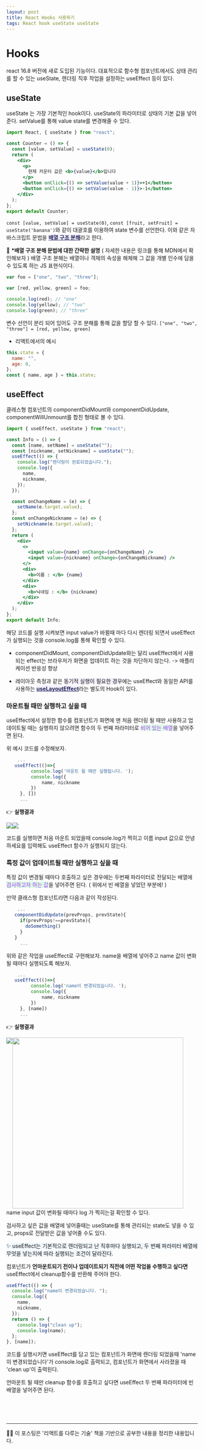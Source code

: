 ```yaml
---
layout: post
title: React Hooks 사용하기
tags: React hook useState useState
---
```


# Hooks

react 16.8 버전에 새로 도입된 기능이다.
대표적으로 함수형 컴포넌트에서도 상태 관리를 할 수 있는 useState, 렌더링 직후 작업을 설정하는 useEffect 등이 있다.

<!--more-->

## useState

useState 는 가장 기본적인 hook이다. useState의 파라미터로 상태의 기본 값을 넣어준다.
setValue를 통해 value state를 변경해줄 수 있다.

```jsx
import React, { useState } from "react";

const Counter = () => {
  const [value, setValue] = useState(0);
  return (
    <div>
      <p>
        현재 카운터 값은 <b>{value}</b>입니다
      </p>
      <button onClick={() => setValue(value + 1)}>+1</button>
      <button onClick={() => setValue(value - 1)}>-1</button>
    </div>
  );
};
export default Counter;
```

`const [value, setValue] = useState(0)`, `const [fruit, setFruit] = useState('banana')`와 같이 대괄호를 이용하여 state 변수를 선언한다.
이와 같은 자바스크립트 문법을 <a style="background-color:#f5f0ff; color:#252958" href="https://developer.mozilla.org/ko/docs/Web/JavaScript/Reference/Operators/Destructuring_assignment#%EB%B0%B0%EC%97%B4_%EA%B5%AC%EC%A1%B0_%EB%B6%84%ED%95%B4">**배열 구조 분해**</a>라고 한다.

🧐 **\*배열 구조 분해 문법에 대한 간략한 설명** ( 자세한 내용은 링크를 통해 MDN에서 확인해보자 )
배열 구조 분해는 배열이나 객체의 속성을 해체해 그 값을 개별 인수에 담을 수 있도록 하는 JS 표현식이다.

```js
var foo = ["one", "two", "three"];

var [red, yellow, green] = foo;

console.log(red); // "one"
console.log(yellow); // "two"
console.log(green); // "three"
```

변수 선언이 분리 되어 있어도 구조 분해를 통해 값을 할당 할 수 있다.
`["one", "two", "three"] = [red, yellow, green]`

- 리액트에서의 예시

```js
this.state = {
  name: "",
  age: 0,
};
const { name, age } = this.state;
```

## useEffect

클래스형 컴포넌트의 componentDidMount와 componentDidUpdate, componentWillUnmount를 합친 형태로 볼 수 있다.

```jsx
import { useEffect, useState } from "react";

const Info = () => {
  const [name, setName] = useState("");
  const [nickname, setNickname] = useState("");
  useEffect(() => {
    console.log("렌더링이 완료되었습니다.");
    console.log({
      name,
      nickname,
    });
  });

  const onChangeName = (e) => {
    setName(e.target.value);
  };
  const onChangeNickname = (e) => {
    setNickname(e.target.value);
  };
  return (
    <div>
      <>
        <input value={name} onChange={onChangeName} />
        <input value={nickname} onChange={onChangeNickname} />
      </>
      <div>
        <b>이름 : </b> {name}
      </div>
      <div>
        <b>닉네임 : </b> {nickname}
      </div>
    </div>
  );
};
export default Info;
```

해당 코드를 실행 시켜보면 input value가 바뀔때 마다 다시 렌더링 되면서 useEffect가 실행되는 것을 console.log를 통해 확인할 수 있다.

- componentDidMount, componentDidUpdate와는 달리 useEffect에서 사용되는 effect는 브라우저가 화면을 업데이트 하는 것을 차단하지 않는다. -> 애플리케이션 반응성 향상

- 레이아웃 측정과 같은 <span style="background-color:#f5f0ff">동기적 실행이 필요한 경우</span>에는 useEffect와 동일한 API를 사용하는 <a style="background-color:#f5f0ff; color:#252958" href="https://ko.reactjs.org/docs/hooks-reference.html#uselayouteffect">**useLayoutEffect**</a>라는 별도의 Hook이 있다.

### 마운트될 때만 실행하고 싶을 때

useEffect에서 설정한 함수를 컴포넌트가 화면에 맨 처음 렌더링 될 때만 사용하고 업데이트될 때는 실행하지 않으려면 함수의 두 번째 파라미터로 <span style="background-color:#dcffe4; color:
#a537fd">비어 있는 배열</span>을 넣어주면 된다.

위 예시 코드를 수정해보자.

```jsx
	...
   useEffect(()=>{
         console.log('마운트 될 때만 실행됩니다. ');
         console.log({
             name, nickname
         })
     }, [])
	 ...
```

👉 **실행결과**

<div style='overflow:hidden' >
  <img style='float:left' src='https://images.velog.io/images/a9120a/post/c232ae7f-126a-4108-8112-533d6256946c/image.png'/>
   <img src='https://images.velog.io/images/a9120a/post/90906f24-1b83-469b-ab77-bae8687ea28d/image.png'/>
  </div>

코드를 실행하면 처음 마운트 되었을때 console.log가 찍히고 이름 input 값으로 안녕하세요를 입력해도 useEffect 함수가 실행되지 않는다.

### 특정 값이 업데이트될 때만 실행하고 싶을 때

특정 값이 변경될 때마다 호출하고 싶은 경우에는 두번째 파라미터로 전달되는 배열에 <span style="background-color:#dcffe4; color:
#a537fd">검사하고자 하는 값</span>을 넣어주면 된다. ( 위에서 빈 배열을 넣었던 부분에! )

만약 클래스형 컴포넌트라면 다음과 같이 작성된다.

```jsx
	...
   componentDidUpdate(prevProps, prevState){
     if(prevProps!==prevState){
       doSomething()
     }
   }
	 ...
```

위와 같은 작업을 useEffect로 구현해보자.
name을 배열에 넣어주고 name 값이 변화될 때마다 실행되도록 해보자.

```jsx
	...
   useEffect(()=>{
         console.log('name이 변경되었습니다. ');
         console.log({
             name, nickname
         })
     }, [name])
	 ...
```

👉 **실행결과**

<div style='overflow:hidden' >
  <img style='float:left' src='https://images.velog.io/images/a9120a/post/6955a42e-f0e3-4671-b843-258f399f194b/image.png'/>
   <img style="width:450px"src='https://images.velog.io/images/a9120a/post/3674ee16-087a-4761-8c82-0b553dcfe07f/image.png'/>
  </div>
name input 값이 변화될 때마다 log 가 찍히는걸 확인할 수 있다.

검사하고 싶은 값을 배열에 넣어줄때는 useState를 통해 관리되는 state도 넣을 수 있고, props로 전달받은 값을 넣어줄 수도 있다.

<span style="background-color:#f1f8ff">✨ useEffect는 기본적으로 렌더링되고 난 직후마다 실행되고, 두 번째 파라미터 배열에 무엇을 넣는지에 따라 실행되는 조건이 달라진다. </span>

컴포넌트가 **언마운트되기 전이나 업데이트되기 직전에 어떤 작업을 수행하고 싶다면** useEffect에서 cleanup함수를 반환해 주어야 한다.

```jsx
useEffect(() => {
  console.log("name이 변경되었습니다. ");
  console.log({
    name,
    nickname,
  });
  return () => {
    console.log("clean up");
    console.log(name);
  };
}, [name]);
```

코드를 실행시키면 useEffect를 담고 있는 컴포넌트가 화면에 렌더링 되었을때 'name이 변경되었습니다'가 console.log로 출력되고, 컴포넌트가 화면에서 사라졌을 때 'clean up'이 출력된다.

언마운트 될 때만 cleanup 함수를 호출하고 싶다면 useEffect 두 번째 파라미터에 빈 배열을 넣어주면 된다.

 <br>
 <br>
 <br>

---

🧸✨ 이 포스팅은 '리액트를 다루는 기술' 책을 기반으로 공부한 내용을 정리한 내용입니다.
